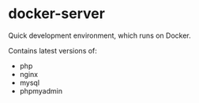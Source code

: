 # docker-server
Quick development environment, which runs on Docker.

Contains latest versions of:
* php
* nginx
* mysql
* phpmyadmin

